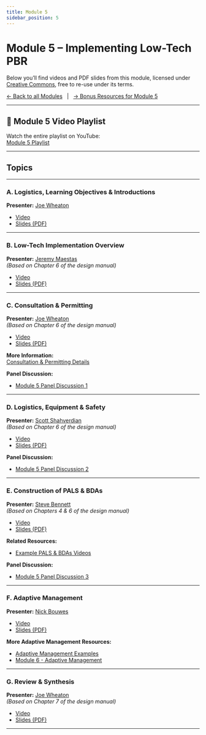 ```yaml
---
title: Module 5
sidebar_position: 5
---
```


# Module 5 – Implementing Low-Tech PBR

Below you’ll find videos and PDF slides from this module, licensed under [Creative Commons](https://creativecommons.org/), free to re-use under its terms.

[← Back to all Modules](/resources/Topics/) &nbsp; | &nbsp; [→ Bonus Resources for Module 5](/resources/Topics/05_Implementation/)

---

## 🎥 Module 5 Video Playlist

Watch the entire playlist on YouTube:  
[Module 5 Playlist](https://www.youtube.com/playlist?list=PLjhZYBVnXmgaEPvKn0MtljTPuJwUFOWCS)

---

## Topics

---

### A. Logistics, Learning Objectives & Introductions

**Presenter:** [Joe Wheaton](/workshops/2020/SGI/#instruction-team)

- [Video](https://www.youtube.com/watch?v=OXeQHy8hZE8)  
- [Slides (PDF)](https://s3-us-west-2.amazonaws.com/etalweb.joewheaton.org/RestorationConsortium/Workshops/2020/SGI/Materials/Module5/05_A_Logistics.pdf)

---

### B. Low-Tech Implementation Overview

**Presenter:** [Jeremy Maestas](/workshops/2020/SGI/#instruction-team)  
*(Based on Chapter 6 of the design manual)*

- [Video](https://www.youtube.com/watch?v=fQQpwb9jO48)  
- [Slides (PDF)](https://s3-us-west-2.amazonaws.com/etalweb.joewheaton.org/RestorationConsortium/Workshops/2020/SGI/Materials/Module5/05_B_ImplementationOverview.pdf)

---

### C. Consultation & Permitting

**Presenter:** [Joe Wheaton](/workshops/2020/SGI/#instruction-team)  
*(Based on Chapter 6 of the design manual)*

- [Video](https://www.youtube.com/watch?v=FFH6Dd5mEMg)  
- [Slides (PDF)](https://s3-us-west-2.amazonaws.com/etalweb.joewheaton.org/RestorationConsortium/Workshops/2020/SGI/Materials/Module5/05_C_Implementation_Consultation_Permitting.pdf)

**More Information:**  
[Consultation & Permitting Details](/resources/Topics/05_Implementation/permitting)

**Panel Discussion:**

- [Module 5 Panel Discussion 1](https://youtu.be/oBSXYdFwW2k)

---

### D. Logistics, Equipment & Safety

**Presenter:** [Scott Shahverdian](/workshops/2020/SGI/#instruction-team)  
*(Based on Chapter 6 of the design manual)*

- [Video](https://www.youtube.com/watch?v=pPBPdQ0jl40)  
- [Slides (PDF)](https://s3-us-west-2.amazonaws.com/etalweb.joewheaton.org/RestorationConsortium/Workshops/2020/SGI/Materials/Module5/05_D_Implementation_Logistics_Equipment_Safety.pdf)

**Panel Discussion:**

- [Module 5 Panel Discussion 2](https://youtu.be/5krx5w6mkkM)

---

### E. Construction of PALS & BDAs

**Presenter:** [Steve Bennett](/workshops/2020/SGI/#instruction-team)  
*(Based on Chapters 4 & 6 of the design manual)*

- [Video](https://www.youtube.com/watch?v=KhBmVIHx5ro)  
- [Slides (PDF)](https://s3-us-west-2.amazonaws.com/etalweb.joewheaton.org/RestorationConsortium/Workshops/2020/SGI/Materials/Module5/05_E_Implementation_Contruction_PALS_BDAs.pdf)

**Related Resources:**

- [Example PALS & BDAs Videos](/resources/Topics/05_Implementation/)

**Panel Discussion:**

- [Module 5 Panel Discussion 3](https://youtu.be/Y5p7JYBWoPw)

---

### F. Adaptive Management

**Presenter:** [Nick Bouwes](/workshops/2020/SGI/#instruction-team)

- [Video](https://www.youtube.com/watch?v=l5kXtTJ-ov4)  
- [Slides (PDF)](https://s3-us-west-2.amazonaws.com/etalweb.joewheaton.org/RestorationConsortium/Workshops/2020/SGI/Materials/Module5/05_F_Adaptive+Management.pdf)

**More Adaptive Management Resources:**

- [Adaptive Management Examples](/resources/Topics/06_AdaptiveMgt/adaptivemgt)  
- [Module 6 - Adaptive Management](/workshops/2020/SGI/Modules/module6)

---

### G. Review & Synthesis

**Presenter:** [Joe Wheaton](/workshops/2020/SGI/#instruction-team)  
*(Based on Chapter 7 of the design manual)*

- [Video](https://www.youtube.com/watch?v=ngniE2Tgtdk)  
- [Slides (PDF)](https://s3-us-west-2.amazonaws.com/etalweb.joewheaton.org/RestorationConsortium/Workshops/2020/SGI/Materials/Module5/05_G_Synthesis.pdf)

---

